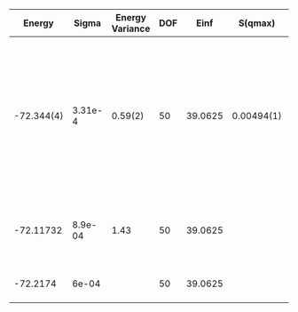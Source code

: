 | Energy     | Sigma   | Energy Variance | DOF | Einf    | S(qmax)    | qmax        | Method                                                       | Reference |
|------------|---------|-----------------|-----|---------|------------|-------------|--------------------------------------------------------------|-----------|
| -72.344(4) | 3.31e-4 | 0.59(2)         | 50  | 39.0625 | 0.00494(1) | (3*pi/4,pi) | mVMC with SU(2) and momentum projections (gamma point) + RBM + Lanczos, (U=4), alpha = 8 with 1x1 RBM subspace | [code](https://github.com/varbench/methods/blob/main/scripts/Hubbard/square_64_P_25_4/mVMC/mVMC.sh) |
| -72.11732  | 8.9e-04 | 1.43            | 50  | 39.0625 |            |             | VMC with uniform pairing (+Jastrow and backflow)             | [code](https://github.com/varbench/methods/blob/main/scripts/Hubbard/square_64_P_25_4/VMC-uniform/vmc_hubbard.sh) |
| -72.2174   | 6e-04   |                 | 50  | 39.0625 |            |             | FN on the state above                                        | [code](https://github.com/varbench/methods/blob/main/scripts/Hubbard/square_64_P_25_4/FN-uniform/fn_hubbard.sh) |
